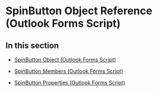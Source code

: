 
# SpinButton Object Reference (Outlook Forms Script)

## In this section


-  [SpinButton Object (Outlook Forms Script)](3221b356-1e68-9e14-48ab-4a30c38aa685.md)
    
-  [SpinButton Members (Outlook Forms Script)](1a6142d4-e634-4834-9ba7-f9ca2a72bba8.md)
    
-  [SpinButton Properties (Outlook Forms Script)](03d6b184-b8fd-4d43-a2e6-b351b66d82b6.md)
    
